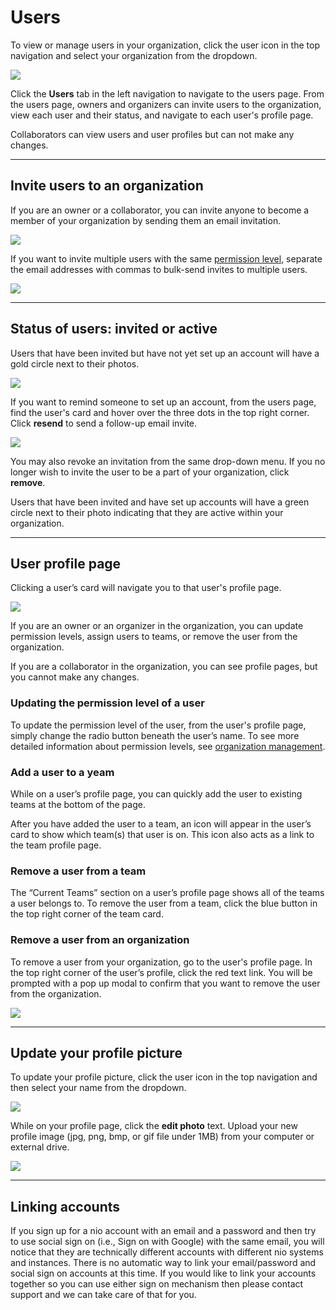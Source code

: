 # Users

To view or manage users in your organization, click the user icon in the top navigation and select your organization from the dropdown.

![](/img/organizations/org-account-settings.jpg)

Click the **Users** tab in the left navigation to navigate to the users page. From the users page, owners and organizers can invite users to the organization, view each user and their status, and navigate to each user's profile page.

Collaborators can view users and user profiles but can not make any changes.

---

## Invite users to an organization

If you are an owner or a collaborator, you can invite anyone to become a member of your organization by sending them an email invitation.

![](/img/organizations/org-inviteuser.jpg)

If you want to invite multiple users with the same [permission level](/organizations/management.md), separate the email addresses with commas to bulk-send invites to multiple users.

![](/img/organizations/org-invite-multiple.jpg)

---

## Status of users: invited or active
Users that have been invited but have not yet set up an account will have a gold circle next to their photos.

![](/img/organizations/org-status-orange-grey-dots.jpg)


If you want to remind someone to set up an account, from the users page, find the user's card and hover over the three dots in the top right corner. Click **resend** to send a follow-up email invite.

![](/img/organizations/org-status-resend.jpg)

You may also revoke an invitation from the same drop-down menu. If you no longer wish to invite the user to be a part of your organization, click **remove**.

Users that have been invited and have set up accounts will have a green circle next to their photo indicating that they are active within your organization.

---

## User profile page
Clicking a user’s card will navigate you to that user's profile page.

![](/img/organizations/org-user-profile.jpg)

If you are an owner or an organizer in the organization, you can update permission levels, assign users to teams, or remove the user from the organization.

If you are a collaborator in the organization, you can see profile pages, but you cannot make any changes.

### Updating the permission level of a user
To update the permission level of the user, from the user's profile page, simply change the radio button beneath the user’s name. To see more detailed information about permission levels, see [organization management](/organizations/management.md).

### Add a user to a yeam
While on a user’s profile page, you can quickly add the user to existing teams at the bottom of the page.

After you have added the user to a team, an icon will appear in the user’s card to show which team(s) that user is on. This icon also acts as a link to the team profile page.

### Remove a user from a team
The “Current Teams” section on a user’s profile page shows all of the teams a user belongs to. To remove the user from a team, click the blue button in the top right corner of the team card.

### Remove a user from an organization
To remove a user from your organization, go to the user's profile page. In the top right corner of the user’s profile, click the red text link. You will be prompted with a pop up modal to confirm that you want to remove the user from the organization.

![](/img/organizations/org-user-profile.jpg)

---

## Update your profile picture
To update your profile picture, click the user icon in the top navigation and then select your name from the dropdown.

![](/img/organizations/org-account-settings.jpg)

While on your profile page, click the **edit photo** text. Upload your new profile image (jpg, png, bmp, or gif file under 1MB) from your computer or external drive.

![](/img/organizations/org-update-profile-pic.jpg)

---

## Linking accounts

If you sign up for a nio account with an email and a password and then try to use social sign on (i.e., Sign on with Google) with the same email, you will notice that they are technically different accounts with different nio systems and instances. There is no automatic way to link your email/password and social sign on accounts at this time. If you would like to link your accounts together so you can use either sign on mechanism then please contact support and we can take care of that for you.
